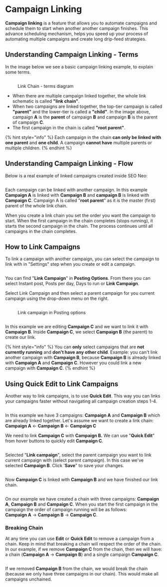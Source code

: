 # Campaign Linking

**Campaign linking** is a feature that allows you to automate campaigns and schedule them to start when another another campaign finishes. This advance scheduling mechanism, helps you speed up your process of automating multiple campaigns and create long drip-feed strategies.

## Understanding Campaign Linking - Terms

In the image below we see a basic campaign linking example, to explain some terms.

<figure><img src="../../.gitbook/assets/link chain.jpg" alt=""><figcaption><p>Link Chain - terms diagram</p></figcaption></figure>

* When there are multiple campaign linked together, the whole link schematic is called **"link chain"**.
* When two campaigns are linked together, the top-tier campaign is called **"parent"** and the lower-tier is called a **"child"**. In the image above, campaign **A** is the **parent** of campaign **B** and campaign **B** is the parent of campaign **C**.
* The first campaign in the chain is called **"root parent"**.

{% hint style="info" %}
Each campaign in the chain **can only be linked with one parent** and **one child**.  A campaign **cannot have** multiple parents or multiple children.&#x20;
{% endhint %}

##

## Understanding Campaign Linking - Flow

Below is a real example of linked campaigns created inside SEO Neo:

<figure><img src="../../.gitbook/assets/link chain - example.JPG" alt=""><figcaption></figcaption></figure>

Each campaign can be linked with another campaign. In this example **Campaign A** is linked with **Campaign B** and **campaign B** is linked with **Campaign C**. Campaign A is called "**root parent**" as it is the master (first) parent of the whole link chain.

When you create a link chain you set the order you want the campaign to start. When the first campaign in the chain completes (stops running), it starts the second campaign in the chain. The process continues until all campaigns in the chain completes.

##

## How to Link Campaigns

To link a campaign with another campaign, you can select the campaign to link with in "Settings" step when you create or edit a campaign.

<figure><img src="../../.gitbook/assets/link chain - 1.jpg" alt=""><figcaption></figcaption></figure>

You can find "**Link Campaign**" in **Posting Options**. From there you can select Instant post, Posts per day, Days to run or **Link Campaign**.

Select Link Campaign and then select a parent campaign for you current campaign using the drop-down menu on the right.

<figure><img src="../../.gitbook/assets/link campaign 2.jpg" alt=""><figcaption><p>Link campaign in Posting options</p></figcaption></figure>

<figure><img src="../../.gitbook/assets/link chain 3.jpg" alt=""><figcaption></figcaption></figure>

In this example we are editing **Campaign C** and we want to link it with **Campaign B**. Inside **Campaign C**, we select **Campaign B** (the parent) to create our link.

{% hint style="info" %}
You can **only** select campaigns that are **not currently running** and **don't have any other child**. Example: you can't link another campaign with **Campaign B**, because **Campaign B** is already linked with **Campaign A** and **Campaign C**. However you could link a new campaign with **Campaign C**.
{% endhint %}

##

## Using Quick Edit to Link Campaigns

Another way to link campaigns, is to use **Quick Edit**. This way you can links your campaigns faster without navigating all campaign creation steps 1-4.

<figure><img src="../../.gitbook/assets/link chain 4.jpg" alt=""><figcaption></figcaption></figure>

In this example we have 3 campaigns: **Campaign A** and **Campaign B** which are already linked together. Let's assume we want to create a link chain:\
**Campaign A** <- **Campaign B** <- **Campaign C**

We need to link **Campaign C** with **Campaign B.** We can use "**Quick Edit**" from hover buttons to quickly edit **Campaign C**.

<figure><img src="../../.gitbook/assets/link chain 5.jpg" alt=""><figcaption></figcaption></figure>

Selected "**Link campaign**", select the parent campaign you want to link current campaign with (select parent campaign). In this case we've selected **Campaign B**. Click '**Save**" to save your changes.

<figure><img src="../../.gitbook/assets/link chain 6.jpg" alt=""><figcaption></figcaption></figure>

Now **Campaign C** is linked with **Campaign B** and we have finished our link chain.

<figure><img src="../../.gitbook/assets/link chain 7.jpg" alt=""><figcaption></figcaption></figure>

On our example we have created a chain with three campaigns: **Campaign A**, **Campaign B** and **Campaign C**. When you start the first campaign in the campaign the order of campaign running will be as follows:\
**Campaign A** -> **Campaign B** -> **Campaign C**.



### Breaking Chain

At any time you can use **Edit** or **Quick Edit** to remove a campaign from a chain. Keep in mind that breaking a chain will respect the order of the chain. In our example, if we remove **Campaign C** from the chain, then we will have: a chain (**Campaign A** -> **Campaign B**) and a single campaign **Campaign C**.

<figure><img src="../../.gitbook/assets/breaking chain 1.JPG" alt=""><figcaption></figcaption></figure>

If we removed **Campaign B** from the chain, we would break the chain (because we only have three campaigns in our chain). This would make all campaigns unchained.

<figure><img src="../../.gitbook/assets/breaking chain 2.JPG" alt=""><figcaption></figcaption></figure>

